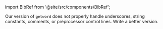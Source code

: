 import BibRef from '@site/src/components/BibRef';

Our version of `getword` does not properly handle underscores,
string constants, comments, or preprocessor control lines. Write a better version. <BibRef id='KR1988' pages='p. 136'></BibRef>